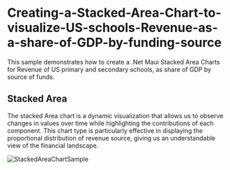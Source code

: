 # Creating-a-Stacked-Area-Chart-to-visualize-US-schools-Revenue-as-a-share-of-GDP-by-funding-source
This sample demonstrates how to create a .Net Maui Stacked Area Charts for Revenue of US primary and secondary schools, as share of GDP by source of funds.

## Stacked Area 
The stacked Area chart is a dynamic visualization that allows us to observe changes in values over time while highlighting the contributions of each component. This chart type is particularly effective in displaying the proportional distribution of revenue source, giving us an understandable view of the financial landscape. 


![StackedAreaChartSample](https://github.com/SyncfusionExamples/Creating-a-Stacked-Area-Chart-to-visualize-US-schools-Revenue-as-a-share-of-GDP-by-funding-source/assets/124584591/dc026449-ab34-49ca-b308-467e95109f72)
